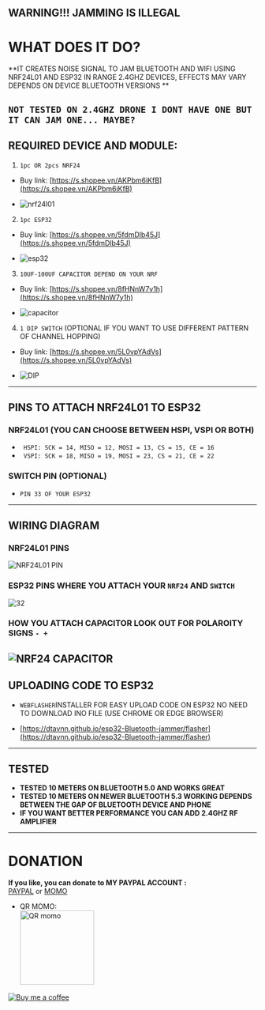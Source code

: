 **WARNING!!! JAMMING IS ILLEGAL**
 ---
# WHAT DOES IT DO?
**IT CREATES NOISE SIGNAL TO JAM BLUETOOTH AND WIFI USING NRF24L01 AND ESP32 IN RANGE 2.4GHZ DEVICES, EFFECTS MAY VARY DEPENDS ON DEVICE BLUETOOTH VERSIONS **

`NOT TESTED ON 2.4GHZ DRONE I DONT HAVE ONE BUT IT CAN JAM ONE... MAYBE?` 
---
## REQUIRED DEVICE AND MODULE:
1. `1pc OR 2pcs NRF24`
 - Buy link: [https://s.shopee.vn/AKPbm6iKfB](https://s.shopee.vn/AKPbm6iKfB)<br>

 - ![nrf24l01](assets/nrf24.jpg)

2. `1pc ESP32`
- Buy link: [https://s.shopee.vn/5fdmDlb45J](https://s.shopee.vn/5fdmDlb45J)<br>

- ![esp32](assets/esp32.png)

3. `10UF-100UF CAPACITOR DEPEND ON YOUR NRF`
- Buy link: [https://s.shopee.vn/8fHNnW7y1h](https://s.shopee.vn/8fHNnW7y1h)<br>

- ![capacitor](assets/cap.png)

4. `1 DIP SWITCH` (OPTIONAL IF YOU WANT TO USE DIFFERENT PATTERN OF CHANNEL HOPPING)
- Buy link: [https://s.shopee.vn/5L0vpYAdVs](https://s.shopee.vn/5L0vpYAdVs)<br>

- ![DIP](assets/sw.png)
---

## PINS TO ATTACH NRF24L01 TO ESP32
### NRF24L01 (YOU CAN CHOOSE BETWEEN HSPI, VSPI OR BOTH)
+ ` HSPI: SCK = 14, MISO = 12, MOSI = 13, CS = 15, CE = 16`
+ ` VSPI: SCK = 18, MISO = 19, MOSI = 23, CS = 21, CE = 22`

### SWITCH PIN (OPTIONAL)
- `PIN 33 OF YOUR ESP32 `
---

## WIRING DIAGRAM
### NRF24L01 PINS
  ![NRF24L01 PIN](assets/NRF24L01_pin.png)

### ESP32 PINS WHERE YOU ATTACH YOUR `NRF24` AND `SWITCH `
  ![32](assets/esp32_pin.png)

### HOW YOU ATTACH CAPACITOR LOOK OUT FOR POLAROITY SIGNS `- +`
  ![NRF24 CAPACITOR](assets/cap_pin.png)
--- 

## UPLOADING CODE TO ESP32
- ` WEBFLASHER `INSTALLER FOR EASY UPLOAD CODE ON ESP32 NO NEED TO DOWNLOAD INO FILE (USE CHROME OR EDGE BROWSER)

- [https://dtavnn.github.io/esp32-Bluetooth-jammer/flasher](https://dtavnn.github.io/esp32-Bluetooth-jammer/flasher)
---

## TESTED
+ **TESTED 10 METERS ON BLUETOOTH 5.0 AND WORKS GREAT**
+ **TESTED 10 METERS ON NEWER BLUETOOTH 5.3 WORKING DEPENDS BETWEEN THE GAP OF BLUETOOTH DEVICE AND PHONE**
+ **IF YOU WANT BETTER PERFORMANCE YOU CAN ADD 2.4GHZ RF AMPLIFIER** 
---

# DONATION
**If you like, you can donate to MY PAYPAL ACCOUNT :**  
[PAYPAL](https://paypal.me/dtavnn) or [MOMO](assets/momo.jpg)  

- QR MOMO:  
<img src="assets/momo.jpg" alt="QR momo" width="150"><br>

[![Buy me a coffee](https://img.buymeacoffee.com/button-api/?text=Buy%20me%20a%20coffee&emoji=☕&slug=anhdt&button_colour=FFDD00&font_colour=000000&font_family=Lato&outline_colour=000000&coffee_colour=ffffff)](https://coff.ee/anhdt)

